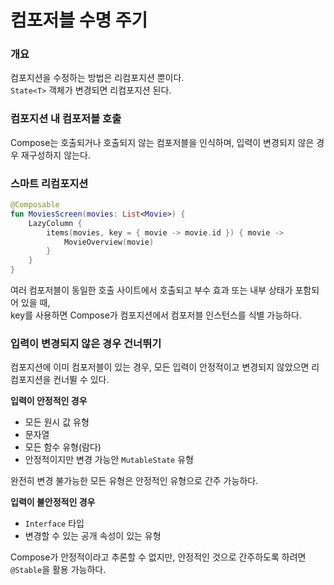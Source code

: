 # 컴포저블 수명 주기

### 개요
컴포지션을 수정하는 방법은 리컴포지션 뿐이다.     
```State<T>``` 객체가 변경되면 리컴포지션 된다.

### 컴포지션 내 컴포저블 호출
Compose는 호출되거나 호출되지 않는 컴포저블을 인식하며, 입력이 변경되지 않은 경우 재구성하지 않는다.

### 스마트 리컴포지션
```kotlin
@Composable
fun MoviesScreen(movies: List<Movie>) {
    LazyColumn {
        items(movies, key = { movie -> movie.id }) { movie ->
            MovieOverview(movie)
        }
    }
}
```
여러 컴포저블이 동일한 호출 사이트에서 호출되고 부수 효과 또는 내부 상태가 포함되어 있을 때,    
key를 사용하면 Compose가 컴포지션에서 컴포저블 인스턴스를 식별 가능하다.

### 입력이 변경되지 않은 경우 건너뛰기
컴포지션에 이미 컴포저블이 있는 경우,
모든 입력이 안정적이고 변경되지 않았으면 리컴포지션을 컨너뛸 수 있다.

**입력이 안정적인 경우**
- 모든 원시 값 유형
- 문자열
- 모든 함수 유형(람다)
- 안정적이지만 변경 가능안 ```MutableState``` 유형    

완전히 변경 불가능한 모든 유형은 안정적인 유형으로 간주 가능하다.

**입력이 불안정적인 경우**
- ```Interface``` 타입
- 변경할 수 있는 공개 속성이 있는 유형

Compose가 안정적이라고 추론할 수 없지만, 안정적인 것으로 간주하도록 하려면 ```@Stable```을 활용 가능하다.


